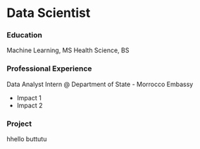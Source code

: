 # Data Scientist

### Education 
Machine Learning, MS
Health Science, BS

### Professional Experience 
Data Analyst Intern @ Department of State - Morrocco Embassy 
- Impact 1 
- Impact 2

### Project 
hhello
buttutu
